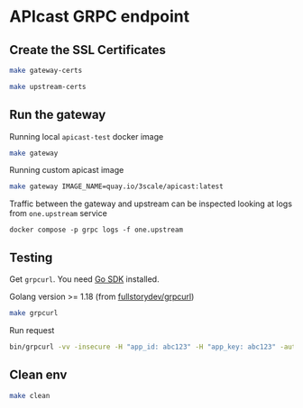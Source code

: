 # APIcast GRPC endpoint

## Create the SSL Certificates

```sh
make gateway-certs
```

```sh
make upstream-certs
```

## Run the gateway

Running local `apicast-test` docker image

```sh
make gateway
```

Running custom apicast image

```sh
make gateway IMAGE_NAME=quay.io/3scale/apicast:latest
```

Traffic between the gateway and upstream can be inspected looking at logs from `one.upstream` service

```
docker compose -p grpc logs -f one.upstream
```

## Testing



Get `grpcurl`. You need [Go SDK](https://golang.org/doc/install) installed.

Golang version >= 1.18 (from [fullstorydev/grpcurl](https://github.com/fullstorydev/grpcurl/blob/v1.8.9/go.mod#L3))

```sh
make grpcurl
```

Run request

```sh
bin/grpcurl -vv -insecure -H "app_id: abc123" -H "app_key: abc123" -authority gateway.example.com 127.0.0.1:8443 main.HelloWorld/Greeting
```

## Clean env

```sh
make clean
```
